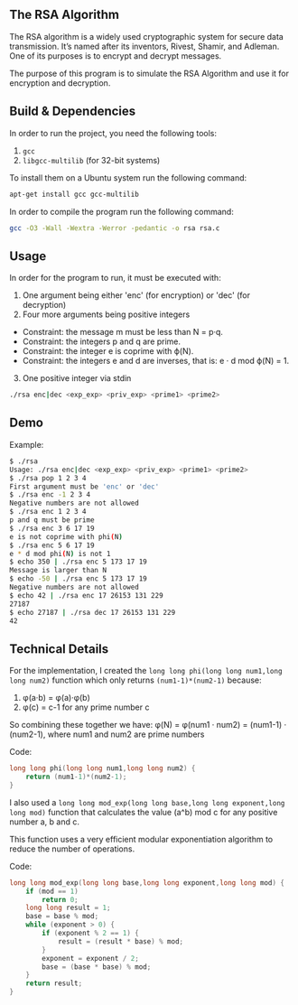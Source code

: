 ## The RSA Algorithm

The RSA algorithm is a widely used cryptographic system for secure data transmission. It’s named after its inventors, Rivest, Shamir, and Adleman. One of its purposes is to encrypt and decrypt messages.

The purpose of this program is to simulate the RSA Algorithm and use it for encryption and decryption.

## Build & Dependencies

In order to run the project, you need the following tools:
1) `gcc`
2) `libgcc-multilib` (for 32-bit systems)

To install them on a Ubuntu system run the following command:

```sh 
apt-get install gcc gcc-multilib 
```

In order to compile the program run the following command:

```sh 
gcc -O3 -Wall -Wextra -Werror -pedantic -o rsa rsa.c
```

## Usage

In order for the program to run, it must be executed with:

1) One argument being either 'enc' (for encryption) or 'dec' (for decryption)
2) Four more arguments being positive integers
- Constraint: the message m must be less than N = p·q.
- Constraint: the integers p and q are prime.
- Constraint: the integer e is coprime with ϕ(N).
- Constraint: the integers e and d are inverses, that is: e · d mod ϕ(N) = 1.
3) One positive integer via stdin

```sh
./rsa enc|dec <exp_exp> <priv_exp> <prime1> <prime2>
```

## Demo

Example:

```sh
$ ./rsa
Usage: ./rsa enc|dec <exp_exp> <priv_exp> <prime1> <prime2>
$ ./rsa pop 1 2 3 4
First argument must be 'enc' or 'dec'
$ ./rsa enc -1 2 3 4
Negative numbers are not allowed
$ ./rsa enc 1 2 3 4
p and q must be prime
$ ./rsa enc 3 6 17 19
e is not coprime with phi(N)
$ ./rsa enc 5 6 17 19
e * d mod phi(N) is not 1
$ echo 350 | ./rsa enc 5 173 17 19
Message is larger than N
$ echo -50 | ./rsa enc 5 173 17 19
Negative numbers are not allowed
$ echo 42 | ./rsa enc 17 26153 131 229
27187
$ echo 27187 | ./rsa dec 17 26153 131 229
42
```

## Technical Details

For the implementation, I created the ```long long phi(long long num1,long long num2)``` function which only returns ```(num1-1)*(num2-1)``` because:

1) φ(a·b) = φ(a)·φ(b)
2) φ(c) = c-1 for any prime number c

So combining these together we have: φ(Ν) = φ(num1 · num2) = (num1-1) · (num2-1), where num1 and num2 are prime numbers

Code: 

```c
long long phi(long long num1,long long num2) {
    return (num1-1)*(num2-1);
}
```

I also used a ```long long mod_exp(long long base,long long exponent,long long mod)``` function that calculates the value (a^b) mod c for any positive number a, b and c.

This function uses a very efficient modular exponentiation algorithm to reduce the number of operations.

Code: 

```c
long long mod_exp(long long base,long long exponent,long long mod) {
    if (mod == 1)
        return 0; 
    long long result = 1;
    base = base % mod; 
    while (exponent > 0) {
        if (exponent % 2 == 1) {
            result = (result * base) % mod; 
        }
        exponent = exponent / 2;
        base = (base * base) % mod;
    }
    return result;
}
```